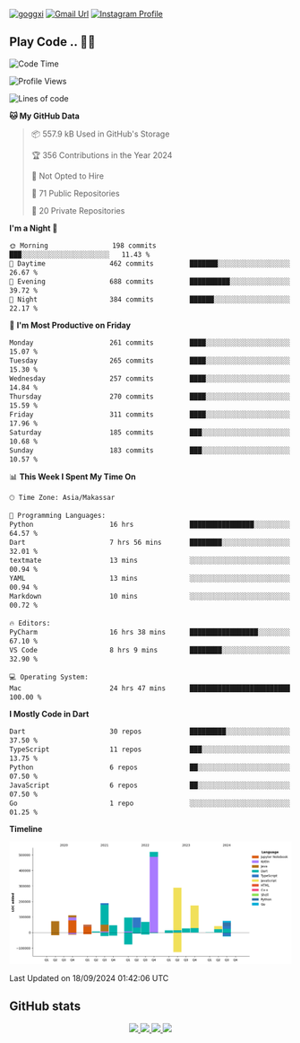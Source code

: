 [![goggxi](https://img.shields.io/badge/Portofolio-Goggxi-orange)](https://goggxi.github.io)
[![Gmail Url](https://img.shields.io/twitter/url?label=Goggxi@gmail.com&logo=gmail&style=social&url=http%3A%2F%2Fmailto%3Acontact.Goggxi@gmail.com)](mailto:Goggxi@gmail.com) [![Instagram Profile](https://img.shields.io/twitter/url?label=moh_rifkan&logo=instagram&style=social&url=https://www.instagram.com/moh_rifkan/)](https://www.instagram.com/moh_rifkan/)

## Play Code .. 💬🚀

<!-- [![Moh Rifkan GitHub stats](https://github-readme-stats.vercel.app/api?username=goggxi&count_private=true&show_icons=true&theme=dracula&custom_title=Goggxi%20Statistic%20🚀)](https://github.com/goggxi/goggxi)

[![Top Langs](https://github-readme-stats.vercel.app/api/top-langs/?username=goggxi&langs_count=8&layout=compact&show_icons=true&theme=dracula)](https://github.com/goggxi/goggxi) -->

<!--START_SECTION:waka-->
![Code Time](http://img.shields.io/badge/Code%20Time-3%2C321%20hrs%2020%20mins-blue)

![Profile Views](http://img.shields.io/badge/Profile%20Views-1-blue)

![Lines of code](https://img.shields.io/badge/From%20Hello%20World%20I%27ve%20Written-1.9%20million%20lines%20of%20code-blue)

**🐱 My GitHub Data** 

> 📦 557.9 kB Used in GitHub's Storage 
 > 
> 🏆 356 Contributions in the Year 2024
 > 
> 🚫 Not Opted to Hire
 > 
> 📜 71 Public Repositories 
 > 
> 🔑 20 Private Repositories 
 > 
**I'm a Night 🦉** 

```text
🌞 Morning                198 commits         ███░░░░░░░░░░░░░░░░░░░░░░   11.43 % 
🌆 Daytime                462 commits         ███████░░░░░░░░░░░░░░░░░░   26.67 % 
🌃 Evening                688 commits         ██████████░░░░░░░░░░░░░░░   39.72 % 
🌙 Night                  384 commits         ██████░░░░░░░░░░░░░░░░░░░   22.17 % 
```
📅 **I'm Most Productive on Friday** 

```text
Monday                   261 commits         ████░░░░░░░░░░░░░░░░░░░░░   15.07 % 
Tuesday                  265 commits         ████░░░░░░░░░░░░░░░░░░░░░   15.30 % 
Wednesday                257 commits         ████░░░░░░░░░░░░░░░░░░░░░   14.84 % 
Thursday                 270 commits         ████░░░░░░░░░░░░░░░░░░░░░   15.59 % 
Friday                   311 commits         ████░░░░░░░░░░░░░░░░░░░░░   17.96 % 
Saturday                 185 commits         ███░░░░░░░░░░░░░░░░░░░░░░   10.68 % 
Sunday                   183 commits         ███░░░░░░░░░░░░░░░░░░░░░░   10.57 % 
```


📊 **This Week I Spent My Time On** 

```text
🕑︎ Time Zone: Asia/Makassar

💬 Programming Languages: 
Python                   16 hrs              ████████████████░░░░░░░░░   64.57 % 
Dart                     7 hrs 56 mins       ████████░░░░░░░░░░░░░░░░░   32.01 % 
textmate                 13 mins             ░░░░░░░░░░░░░░░░░░░░░░░░░   00.94 % 
YAML                     13 mins             ░░░░░░░░░░░░░░░░░░░░░░░░░   00.94 % 
Markdown                 10 mins             ░░░░░░░░░░░░░░░░░░░░░░░░░   00.72 % 

🔥 Editors: 
PyCharm                  16 hrs 38 mins      █████████████████░░░░░░░░   67.10 % 
VS Code                  8 hrs 9 mins        ████████░░░░░░░░░░░░░░░░░   32.90 % 

💻 Operating System: 
Mac                      24 hrs 47 mins      █████████████████████████   100.00 % 
```

**I Mostly Code in Dart** 

```text
Dart                     30 repos            █████████░░░░░░░░░░░░░░░░   37.50 % 
TypeScript               11 repos            ███░░░░░░░░░░░░░░░░░░░░░░   13.75 % 
Python                   6 repos             ██░░░░░░░░░░░░░░░░░░░░░░░   07.50 % 
JavaScript               6 repos             ██░░░░░░░░░░░░░░░░░░░░░░░   07.50 % 
Go                       1 repo              ░░░░░░░░░░░░░░░░░░░░░░░░░   01.25 % 
```



**Timeline**

![Lines of Code chart](https://raw.githubusercontent.com/Goggxi/Goggxi/main/assets/bar_graph.png)


 Last Updated on 18/09/2024 01:42:06 UTC
<!--END_SECTION:waka-->

## GitHub stats

<p align="center">
  <a href="https://github.com/goggxi">
    <img src="http://github-profile-summary-cards.vercel.app/api/cards/profile-details?username=goggxi&theme=transparent" />
  </a>
  <a href="https://github.com/goggxi">
    <img src="https://github-readme-streak-stats.herokuapp.com/?user=goggxi&hide_border=true&card_width=338&theme=transparent" />
  </a>
  <a href="https://github.com/goggxi">
    <img src="http://github-profile-summary-cards.vercel.app/api/cards/stats?username=goggxi&theme=transparent" />
  </a>
  <a href="https://github.com/goggxi">
    <img src="https://github-readme-stats.vercel.app/api/top-langs/?username=goggxi&langs_count=10&exclude_repo=&hide=c,makefile,html,css,sass,nix,nunjucks,tsql,dockerfile,shell&card_width=699&hide_border=true&theme=transparent" />
  </a>
  <!-- <br/>
  <a href="https://github.com/goggxi">
    <img src="https://komarev.com/ghpvc/?username=goggxi&color=blue&style=flat" />
  </a> -->
</p>
